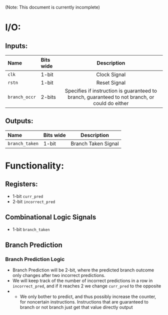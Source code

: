 (Note: This document is currently incomplete)
# **I/O:**

## **Inputs:**

|Name|Bits wide|Description|
|:---|:---|:---:|
|```clk```|1-bit|Clock Signal|
|```rstn```|1-bit|Reset Signal|
|```branch_occr```|2-bits|Specifies if instruction is guaranteed to branch, guaranteed to not branch, or could do either|

## **Outputs:**

|Name|Bits wide|Description|
|:---|:---|:---:|
|```branch_taken```|1-bit|Branch Taken Signal|


# **Functionality:**

## **Registers:**
- 1-bit ```curr_pred```
- 2-bit ```incorrect_pred```

## **Combinational Logic Signals**
- 1-bit ```branch_taken```

## **Branch Prediction**

### **Branch Prediction Logic**
- Branch Prediction will be 2-bit, where the predicted branch outcome only changes after two incorrect predictions.
- We will keep track of the number of incorrect predictions in a row in ```incorrect_pred```, and if it reaches 2 we change ```curr_pred``` to the opposite
- - We only bother to predict, and thus possibly increase the counter, for noncertain instructions. Instructions that are guaranteed to branch or not branch just get that value directly output

